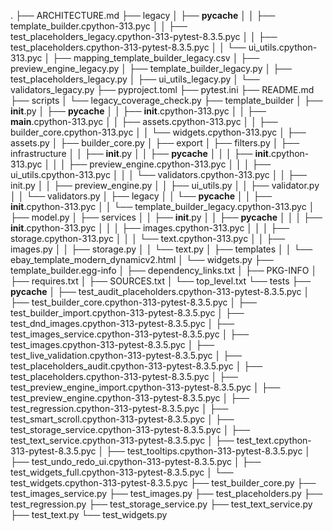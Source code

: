 .
├── ARCHITECTURE.md
├── legacy
│   ├── __pycache__
│   │   ├── template_builder.cpython-313.pyc
│   │   ├── test_placeholders_legacy.cpython-313-pytest-8.3.5.pyc
│   │   ├── test_placeholders.cpython-313-pytest-8.3.5.pyc
│   │   └── ui_utils.cpython-313.pyc
│   ├── mapping_template_builder_legacy.csv
│   ├── preview_engine_legacy.py
│   ├── template_builder_legacy.py
│   ├── test_placeholders_legacy.py
│   ├── ui_utils_legacy.py
│   └── validators_legacy.py
├── pyproject.toml
├── pytest.ini
├── README.md
├── scripts
│   └── legacy_coverage_check.py
├── template_builder
│   ├── __init__.py
│   ├── __pycache__
│   │   ├── __init__.cpython-313.pyc
│   │   ├── __main__.cpython-313.pyc
│   │   ├── assets.cpython-313.pyc
│   │   ├── builder_core.cpython-313.pyc
│   │   └── widgets.cpython-313.pyc
│   ├── assets.py
│   ├── builder_core.py
│   ├── export
│   ├── filters.py
│   ├── infrastructure
│   │   ├── __init__.py
│   │   ├── __pycache__
│   │   │   ├── __init__.cpython-313.pyc
│   │   │   ├── preview_engine.cpython-313.pyc
│   │   │   ├── ui_utils.cpython-313.pyc
│   │   │   └── validators.cpython-313.pyc
│   │   ├── init.py
│   │   ├── preview_engine.py
│   │   ├── ui_utils.py
│   │   ├── validator.py
│   │   └── validators.py
│   ├── legacy
│   │   └── __pycache__
│   │       ├── __init__.cpython-313.pyc
│   │       └── template_builder_legacy.cpython-313.pyc
│   ├── model.py
│   ├── services
│   │   ├── __init__.py
│   │   ├── __pycache__
│   │   │   ├── __init__.cpython-313.pyc
│   │   │   ├── images.cpython-313.pyc
│   │   │   ├── storage.cpython-313.pyc
│   │   │   └── text.cpython-313.pyc
│   │   ├── images.py
│   │   ├── storage.py
│   │   └── text.py
│   ├── templates
│   │   └── ebay_template_modern_dynamicv2.html
│   └── widgets.py
├── template_builder.egg-info
│   ├── dependency_links.txt
│   ├── PKG-INFO
│   ├── requires.txt
│   ├── SOURCES.txt
│   └── top_level.txt
└── tests
    ├── __pycache__
    │   ├── test_audit_placeholders.cpython-313-pytest-8.3.5.pyc
    │   ├── test_builder_core.cpython-313-pytest-8.3.5.pyc
    │   ├── test_builder_import.cpython-313-pytest-8.3.5.pyc
    │   ├── test_dnd_images.cpython-313-pytest-8.3.5.pyc
    │   ├── test_images_service.cpython-313-pytest-8.3.5.pyc
    │   ├── test_images.cpython-313-pytest-8.3.5.pyc
    │   ├── test_live_validation.cpython-313-pytest-8.3.5.pyc
    │   ├── test_placeholders_audit.cpython-313-pytest-8.3.5.pyc
    │   ├── test_placeholders.cpython-313-pytest-8.3.5.pyc
    │   ├── test_preview_engine_import.cpython-313-pytest-8.3.5.pyc
    │   ├── test_preview_engine.cpython-313-pytest-8.3.5.pyc
    │   ├── test_regression.cpython-313-pytest-8.3.5.pyc
    │   ├── test_smart_scroll.cpython-313-pytest-8.3.5.pyc
    │   ├── test_storage_service.cpython-313-pytest-8.3.5.pyc
    │   ├── test_text_service.cpython-313-pytest-8.3.5.pyc
    │   ├── test_text.cpython-313-pytest-8.3.5.pyc
    │   ├── test_tooltips.cpython-313-pytest-8.3.5.pyc
    │   ├── test_undo_redo_ui.cpython-313-pytest-8.3.5.pyc
    │   ├── test_widgets_full.cpython-313-pytest-8.3.5.pyc
    │   └── test_widgets.cpython-313-pytest-8.3.5.pyc
    ├── test_builder_core.py
    ├── test_images_service.py
    ├── test_images.py
    ├── test_placeholders.py
    ├── test_regression.py
    ├── test_storage_service.py
    ├── test_text_service.py
    ├── test_text.py
    └── test_widgets.py